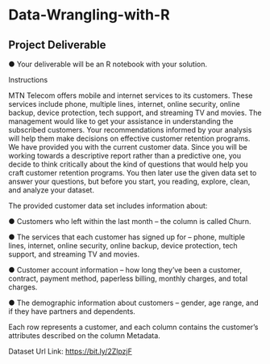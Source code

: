 #  Data-Wrangling-with-R 


## Project Deliverable

● Your deliverable will be an R notebook with your solution.


Instructions


MTN Telecom offers mobile and internet services to its customers. These services
include phone, multiple lines, internet, online security, online backup, device protection,
tech support, and streaming TV and movies. The management would like to get your
assistance in understanding the subscribed customers. Your recommendations informed
by your analysis will help them make decisions on effective customer retention
programs.
We have provided you with the current customer data. Since you will be working towards
a descriptive report rather than a predictive one, you decide to think critically about the
kind of questions that would help you craft customer retention programs. You then later
use the given data set to answer your questions, but before you start, you reading,
explore, clean, and analyze your dataset.


The provided customer data set includes information about:

● Customers who left within the last month – the column is called Churn.

● The services that each customer has signed up for – phone, multiple lines,
internet, online security, online backup, device protection, tech support, and
streaming TV and movies.

● Customer account information – how long they’ve been a customer, contract,
payment method, paperless billing, monthly charges, and total charges.

● The demographic information about customers – gender, age range, and if they
have partners and dependents.

Each row represents a customer, and each column contains the customer’s attributes
described on the column Metadata.


Dataset Url Link: https://bit.ly/2ZlpzjF
